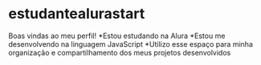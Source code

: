 # estudantealurastart
Boas vindas ao meu perfil!
*Estou estudando na Alura
*Estou me desenvolvendo na linguagem JavaScript
*Utilizo esse espaço para minha organização e compartilhamento dos meus projetos desenvolvidos
